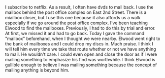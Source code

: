 <html><body><p>I subscribe to netflix. As a result, I often have dvds to mail back. I use the mailbox behind the post office complex on East 2nd Street. There is a miailbox closer, but I use this one because it also affords us a walk especially if we go around the post office complex. I've been teaching Elwood to find the mailboxes. Previously, I had to do this by trial and error. At first, we missed it and had to go back. Today I gave the command "mailbox" beforehand, when I thought we were nearby. Elwood went right to the bank of mailboxes and I could drop my discs in. Much praise. I think I will tell him every time we take that route whether or not we have anything to mail. He wouldn't care. I could even open and close the door as if I were mailing something to emphasize his find was worthwhile. I think Elwood is gullible enough to believe I was mailing something because the concept of mailing anything is beyond him.</p></body></html>